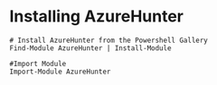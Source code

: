 # Installing AzureHunter

    # Install AzureHunter from the Powershell Gallery
    Find-Module AzureHunter | Install-Module

    #Import Module
    Import-Module AzureHunter
